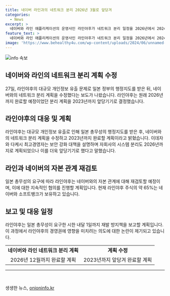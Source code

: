```yaml
---
title: 네이버 라인과의 네트워크 분리 2026년 3월로 앞당겨
categories:
  - News
excerpt: >
  네이버와 라인 애플리케이션의 운영사인 라인야후가 네트워크 분리 일정을 2026년에서 2024년으로 앞당기고, 개인정보 유출 문제로 인한 일본 정부의 행정지도에 의해 자회사의 시스템 분리도 앞당긴다. 라인야후는 네이버와의 자본 관계 재검토를 협의하며, 일본 총무성이 요구하는 시한 내에 재발 방지책을 보고할 예정이다. 라인야후의 이러한 결정은 네이버의 경영권에도 영향을 미칠 수 있는 상황으로, 관심이 집중되고 있다.
feature_text: >
  네이버와 라인 애플리케이션의 운영사인 라인야후가 네트워크 분리 일정을 2026년에서 2024년으로 앞당기고, 개인정보 유출 문제로 인한 일본 정부의 행정지도에 의해 자회사의 시스템 분리도 앞당긴다. 라인야후는 네이버와의 자본 관계 재검토를 협의하며, 일본 총무성이 요구하는 시한 내에 재발 방지책을 보고할 예정이다. 라인야후의 이러한 결정은 네이버의 경영권에도 영향을 미칠 수 있는 상황으로, 관심이 집중되고 있다.
image: 'https://www.behealthy4u.com/wp-content/uploads/2024/06/unnamed-file.png'
---
```


<p><img src="https://www.behealthy4u.com/wp-content/uploads/2024/06/unnamed-file.png" alt="info 속보" /></p>

<h2 data-ke-size="size26">네이버와 라인의 네트워크 분리 계획 수정</h2>

<p data-ke-size="size16">27일, 라인야후의 대규모 개인정보 유출 문제로 일본 정부의 행정지도를 받은 뒤, 네이버와의 네트워크 분리 계획을 수정했다는 보도가 나왔습니다. 라인야후는 원래 2026년까지 완료할 예정이었던 분리 계획을 2023년까지 앞당기기로 결정했습니다.</p>

<h2 data-ke-size="size26">라인야후의 대응 및 계획</h2>

<p data-ke-size="size16">라인야후는 대규모 개인정보 유출로 인해 일본 총무성의 행정지도를 받은 후, 네이버와의 네트워크 분리 계획을 수정하고 2023년까지 완료할 계획이라고 밝혔습니다. 이데자와 다케시 최고경영자는 보안 강화 대책을 설명하며 자회사의 시스템 분리도 2026년까지로 계획되었으나 이를 더욱 앞당기기로 했다고 말했습니다.</p>

<h2 data-ke-size="size26">라인과 네이버의 자본 관계 재검토</h2>

<p data-ke-size="size16">일본 총무성의 요구에 따라 라인야후는 네이버와의 자본 관계에 대해 재검토할 예정이며, 이에 대한 지속적인 협의를 진행할 계획입니다. 현재 라인야후 주식의 약 65%는 네이버와 소프트뱅크가 보유하고 있습니다.</p>

<h2 data-ke-size="size26">보고 및 대응 일정</h2>

<p data-ke-size="size16">라인야후는 일본 총무성이 요구한 시한 내달 1일까지 재발 방지책을 보고할 계획입니다. 이 과정에서 라인야후의 경영권에 영향을 미치려는 의도에 대한 논란이 제기되고 있습니다.</p>

<table>
    <tbody>
        <tr>
            <td style="text-align: center; height: 17px;"><b>네이버와 라인 네트워크 분리 계획</b></td>
            <td style="text-align: center; height: 17px;"><b>계획 수정</b></td>
        </tr>
        <tr>
            <td style="text-align: center; height: 17px;">2026년 12월까지 완료할 계획</td>
            <td style="text-align: center; height: 17px;">2023년까지 앞당겨 완료할 계획</td>
        </tr>
    </tbody>
</table>

<hr>

<p data-ke-size="size16">&nbsp;</p>
생생한 뉴스, <a href="https://onioninfo.kr" rel="dofollow">onioninfo.kr</a>


